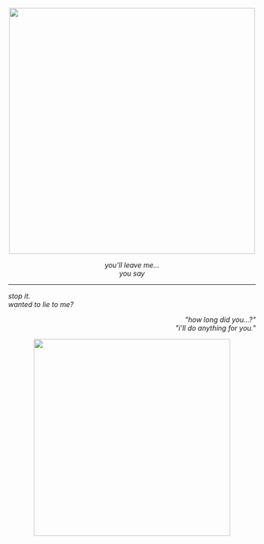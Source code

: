 
<p align="center">
  <img src="https://i.imgur.com/ТВОЯ_КАРТИНКА.png" width="500">
</p>

<p align="center"><i>you’ll leave me…</i><br><i>you say</i></p>

<hr>

<p align="left"><i>stop it.<br>wanted to lie to me?</i></p>

<p align="right"><i>"how long did you...?"<br>"i'll do anything for you."</i></p>

<p align="center">
  <img src="https://i.imgur.com/ДРУГАЯ_КАРТИНКА.png" width="400">
</p>

